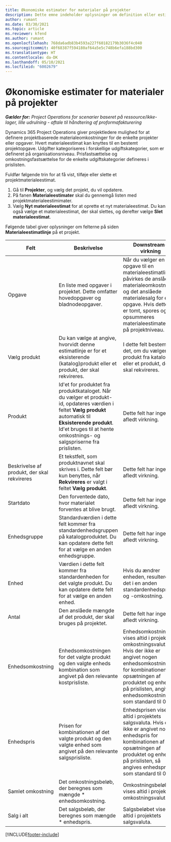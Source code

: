 ```yaml
---
title: Økonomiske estimater for materialer på projekter
description: Dette emne indeholder oplysninger om definition eller estimering af projektbaserede materialer.
author: rumant
ms.date: 03/30/2021
ms.topic: article
ms.reviewer: kfend
ms.author: rumant
ms.openlocfilehash: 768da6adb83b4593a227f60182179b3036f4c040
ms.sourcegitcommit: 40f68387f594180af64a5e5c748b6efa188bd300
ms.translationtype: HT
ms.contentlocale: da-DK
ms.lasthandoff: 05/10/2021
ms.locfileid: "6002679"
---
```

# <a name="financial-estimates-for-materials-on-projects"></a>Økonomiske estimater for materialer på projekter

_**Gælder for:** Project Operations for scenarier baseret på ressource/ikke-lager, lille udrulning - aftale til håndtering af proformafakturering_

Dynamics 365 Project Operations giver projektledere mulighed for at definere projektbaserede materialeomkostninger for de enkelte projekter eller opgaver. Hvert materialeestimat kan knyttes til en bestemt projektopgave. Udgifter kategoriseres i forskellige udgiftskategorier, som er defineret på organisationsniveau. Prisfastsættelse og omkostningsfastsættelse for de enkelte udgiftskategorier defineres i prislisten. 

Fuldfør følgende trin for at få vist, tilføje eller slette et projektmaterialeestimat.

1. Gå til **Projekter**, og vælg det projekt, du vil opdatere.
2. På fanen **Materialeestimater** skal du gennemgå listen med projektmaterialeestimimater.
3. Vælg **Nyt materialeestimat** for at oprette et nyt materialeestimat. Du kan også vælge et materialeestimat, der skal slettes, og derefter vælge **Slet materialeestimat**.

Følgende tabel giver oplysninger om felterne på siden **Materialeestimatlinje** på et projekt. 

| **Felt** | **Beskrivelse** | **Downstream-virkning** |
| --- | --- | --- |
| Opgave | En liste med opgaver i projektet. Dette omfatter hovedopgaver og bladnodeopgaver. | Når du vælger en opgave til en materialeestimatlinje, påvirkes de anslåede materialeomkostninger og det anslåede materialesalg for en opgave. Hvis dette felt er tomt, spores og opsummeres materialeestimatet kun på projektniveau. |
| Vælg produkt |  Du kan vælge at angive, hvorvidt denne estimatlinje er for et eksisterende (katalog)produkt eller et produkt, der skal rekvireres. | I dette felt bestemmes det, om du vælger et produkt fra kataloget eller et produkt, der skal rekvireres. |
| Produkt | Id'et for produktet fra produktkataloget. Når du vælger et produkt-id, opdateres værdien i feltet **Vælg produkt** automatisk til **Eksisterende produkt**. Id'et bruges til at hente omkostnings- og salgspriserne fra prislisten. | Dette felt har ingen afledt virkning. |
| Beskrivelse af produkt, der skal rekvireres | Et tekstfelt, som produktnavnet skal skrives i. Dette felt bør kun benyttes, når **Rekvireres** er valgt i feltet **Vælg produkt**.| Dette felt har ingen afledt virkning. |
| Startdato | Den forventede dato, hvor materialet forventes at blive brugt. | Dette felt har ingen afledt virkning. |
| Enhedsgruppe | Standardværdien i dette felt kommer fra standardenhedsgruppen på katalogproduktet. Du kan opdatere dette felt for at vælge en anden enhedsgruppe. | Dette felt har ingen afledt virkning. |
| Enhed | Værdien i dette felt kommer fra standardenheden for det valgte produkt. Du kan opdatere dette felt for at vælge en anden enhed. | Hvis du ændrer enheden, resulterer det i en anden standardenhedspris og -omkostning. |
| Antal | Den anslåede mængde af det produkt, der skal bruges på projektet. | Dette felt har ingen afledt virkning. |
| Enhedsomkostning | Enhedsomkostningen for det valgte produkt og den valgte enheds kombination som angivet på den relevante kostprisliste. | Enhedsomkostningen vises altid i projektets omkostningsvaluta. Hvis der ikke er angivet nogen enhedsomkostninger for kombinationen af opsætningen af produktet og enheden på prislisten, angives enhedsomkostningen som standard til 0,00. |
| Enhedspris | Prisen for kombinationen af det valgte produkt og den valgte enhed som angivet på den relevante salgsprisliste. | Enhedsprisen vises altid i projektets salgsvaluta. Hvis der ikke er angivet nogen enhedspris for kombinationen af opsætningen af produktet og enheden på prislisten, så angives enhedsprisen som standard til 0,00.|
| Samlet omkostning | Det omkostningsbeløb, der beregnes som mængde \* enhedsomkostning.| Omkostningsbeløbet vises altid i projektets omkostningsvaluta. |
| Salg i alt | Det salgsbeløb, der beregnes som mængde \* enhedspris. | Salgsbeløbet vises altid i projektets salgsvaluta. |


[!INCLUDE[footer-include](../includes/footer-banner.md)]
